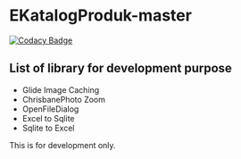 # EKatalogProduk-master

[![Codacy Badge](https://api.codacy.com/project/badge/Grade/2a925e5ae7534e539ce07c55d9caa520)](https://app.codacy.com/app/Maxxoto/EKatalogProduk-master?utm_source=github.com&utm_medium=referral&utm_content=Maxxoto/EKatalogProduk-master&utm_campaign=Badge_Grade_Dashboard)

## List of library for development purpose

- Glide Image Caching <br>
- ChrisbanePhoto Zoom <br>
- OpenFileDialog <br>
- Excel to Sqlite <br>
- Sqlite to Excel 

<span> This is for development only. </span>
